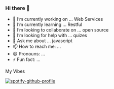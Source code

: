 ### Hi there 👋

<!--
**prakashsfbu/prakashsfbu** is a ✨ _special_ ✨ repository because its `README.md` (this file) appears on your GitHub profile.

Here are some ideas to get you started:
-->
- 🔭 I’m currently working on ... Web Services
- 🌱 I’m currently learning ... Restful
- 👯 I’m looking to collaborate on ... open source 
- 🤔 I’m looking for help with ... quizes
- 💬 Ask me about ... javascript
- 📫 How to reach me: ...
- 😄 Pronouns: ...
- ⚡ Fun fact: ...


My Vibes

[![spotify-github-profile](https://spotify-github-profile.vercel.app/api/view?uid=31ecq5mhvq3mrqdngyrncsk5ljlq&cover_image=true&theme=default&show_offline=true&background_color=121212&interchange=false)](https://github.com/kittinan/spotify-github-profile)

